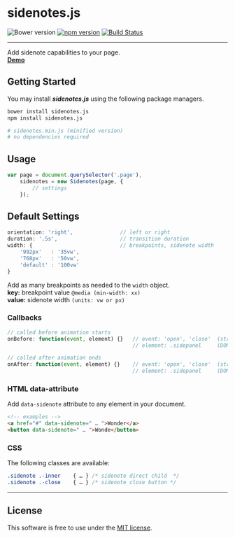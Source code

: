# sidenotes.js
![Bower version](https://img.shields.io/bower/v/sidenotes.js.svg?style=flat)
[![npm version](https://img.shields.io/npm/v/sidenotes.js.svg?style=flat)](https://www.npmjs.com/package/sidenotes.js)
[![Build Status](https://travis-ci.org/bcorreia/sidenotes.js.svg?branch=master)](https://travis-ci.org/bcorreia/sidenotes.js)

---
Add sidenote capabilities to your page.<br />
[**Demo**](http://bcorreia.com/projects/sidenotes.js/src/demo.html)

## Getting Started
You may install ***sidenotes.js*** using the following package managers.<br />
```bash
bower install sidenotes.js
npm install sidenotes.js

# sidenotes.min.js (minified version)
# no dependencies required
```

## Usage
```javascript
var page = document.querySelector('.page'),
    sidenotes = new Sidenotes(page, {
        // settings
    });
```

## Default Settings
```javascript
orientation: 'right',               // left or right
duration: '.5s',                    // transition duration
width: {                            // breakpoints, sidenote width
    '992px'   : '35vw',
    '768px'   : '50vw',
    'default' : '100vw'
}
```
Add as many breakpoints as needed to the `width` object.<br />
**key:** breakpoint value `@media (min-width: xx)`<br />
**value:** sidenote width `(units: vw or px)`

### Callbacks
```javascript
// called before animation starts
onBefore: function(event, element) {}   // event: 'open', 'close'  (string)
                                        // element: .sidepanel     (DOM node)

// called after animation ends
onAfter: function(event, element) {}    // event: 'open', 'close'  (string)
                                        // element: .sidepanel     (DOM node)
```

### HTML data-attribute
Add `data-sidenote` attribute to any element in your document.
```html
<!-- examples -->
<a href="#" data-sidenote=" … ">Wonder</a>
<button data-sidenote=" … ">Wonde</button>
```

### CSS
The following classes are available:
```css
.sidenote .-inner    { … } /* sidenote direct child  */
.sidenote .-close    { … } /* sidenote close button */
```
---

## License
This software is free to use under the [MIT license](https://github.com/bcorreia/sidenotes.js/blob/master/license.md).
